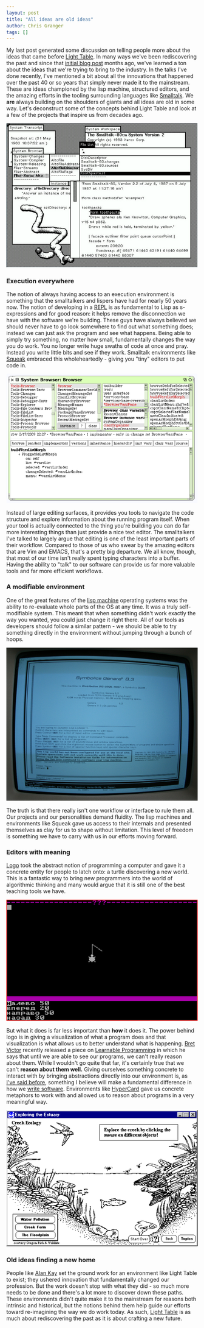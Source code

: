 ```yaml
---
layout: post
title: "All ideas are old ideas"
author: Chris Granger
tags: []
---
```


My last post generated some discussion on telling people more about the ideas that came before [Light Table][kodowa]. In many ways we've been rediscovering the past and since that [initial blog post][lt] months ago, we've learned a ton about the ideas that we're trying to bring to the industry. In the talks I've done recently, I've mentioned a bit about all the innovations that happened over the past 40 or so years that simply never made it to the mainstream. These are ideas championed by the lisp machine, structured editors, and the amazing efforts in the tooling surrounding languages like [Smalltalk][smalltalk]. We __are__ always building on the shoulders of giants and all ideas are old in some way. Let's deconstruct some of the concepts behind Light Table and look at a few of the projects that inspire us from decades ago.

![smalltalk 80](/images/ideas/st80release-lic2.jpeg)

### Execution everywhere

The notion of always having access to an execution environment is something that the smalltalkers and lispers have had for nearly 50 years now. The notion of developing in a [REPL][repl] is as fundamental to Lisp as s-expressions and for good reason: it helps remove the disconnection we have with the software we're building. These guys have always believed we should never have to go look somewhere to find out what something does; instead we can just ask the program and see what happens. Being able to simply try something, no matter how small, fundamentally changes the way you do work. You no longer write huge swaths of code at once and pray. Instead you write little bits and see if they work. Smalltalk environments like [Squeak][squeak] embraced this wholeheartedly - giving you "tiny" editors to put code in.

![code browser](/images/ideas/browser-vars-pane.jpeg)

Instead of large editing surfaces, it provides you tools to navigate the code structure and explore information about the running program itself. When your tool is actually connected to the thing you're building you can do far more interesting things than just provide a nice text editor. The smalltalkers I've talked to largely argue that editing is one of the least important parts of their workflow. Compared to those of us who swear by the amazing editors that are Vim and EMACS, that's a pretty big departure. We all know, though, that most of our time isn't really spent typing characters into a buffer. Having the ability to "talk" to our software can provide us far more valuable tools and far more efficient workflows.

### A modifiable environment

One of the great features of the [lisp machine][lispm] operating systems was the ability to re-evaluate whole parts of the OS at any time. It was a truly self-modifiable system. This meant that when something didn't work exactly the way you wanted, you could just change it right there. All of our tools as developers should follow a similar pattern - we should be able to try something directly in the environment without jumping through a bunch of hoops.

![lisp machine](/images/ideas/genera_boot.png)

The truth is that there really isn't one workflow or interface to rule them all. Our projects and our personalities demand fluidity. The lisp machines and environments like Squeak gave us access to their internals and presented themselves as clay for us to shape without limitation. This level of freedom is something we have to carry with us in our efforts moving forward.

### Editors with meaning

[Logo][logo] took the abstract notion of programming a computer and gave it a concrete entity for people to latch onto: a turtle discovering a new world. This is a fantastic way to bring new programmers into the world of algorithmic thinking and many would argue that it is still one of the best teaching tools we have.

![logo turtle](/images/ideas/LogoWriter.png)

But what it does is far less important than __how__ it does it. The power behind logo is in giving a visualization of what a program does and that visualization is what allows us to better understand what is happening. [Bret Victor][bv] recently released a piece on [Learnable Programming][lp] in which he says that until we are able to see our programs, we can't really reason about them. While I wouldn't go quite that far, it's certainly true that we can't __reason about them well.__ Giving ourselves something concrete to interact with by bringing abstractions directly into our environment is, as [I've said before][abst], something I believe will make a fundamental difference in how we [write software][spec]. Environments like [HyperCard][hyper] gave us concrete metaphors to work with and allowed us to reason about programs in a very meaningful way.

![hypercard](/images/ideas/hypercard.gif)

### Old ideas finding a new home

People like [Alan Kay][ak] set the ground work for an environment like Light Table to exist; they ushered innovation that fundamentally changed our profession. But the work doesn't stop with what they did - so much more needs to be done and there's a lot more to discover down these paths. These environments didn't quite make it to the mainstream for reasons both intrinsic and historical, but the notions behind them help guide our efforts toward re-imagining the way we do work today. As such, [Light Table][kodowa] is as much about rediscovering the past as it is about crafting a new future.

[bv]: http://worrydream.com
[lp]: http://worrydream.com/LearnableProgramming/
[logo]: http://en.wikipedia.org/wiki/Logo_(programming_language)
[hyper]: http://en.wikipedia.org/wiki/Hypercard
[spec]: http://www.chris-granger.com/2012/05/21/the-future-is-specific/
[abst]: http://www.chris-granger.com/2012/09/25/light-table---embracing-abstraction/
[lt]: http://www.chris-granger.com/2012/04/12/light-table---a-new-ide-concept/
[kodowa]: http://www.lighttable.com
[squeak]: http://en.wikipedia.org/wiki/Squeak
[repl]: http://en.wikipedia.org/wiki/Read%E2%80%93eval%E2%80%93print_loop
[smalltalk]: http://en.wikipedia.org/wiki/Smalltalk
[lispm]: http://en.wikipedia.org/wiki/Lisp_machine
[ak]: http://en.wikipedia.org/wiki/Alan_kay

